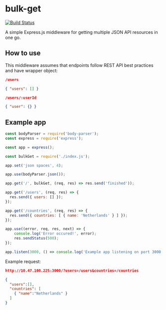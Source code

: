 # bulk-get
[![Build Status](https://travis-ci.org/Visya/bulk-get.svg?branch=master)](https://travis-ci.org/Visya/bulk-get.svg?branch=master)

A simple Express.js middleware for getting multiple JSON API resources in one go.

## How to use
This middleware assumes that endpoints follow REST API best practices and have wrapper object:
```json
/users

{ "users": [] }

/users/:userId

{ "user": {} }
```

## Example app
```js
const bodyParser = require('body-parser');
const express = require('express');

const app = express();

const bulkGet = require('./index.js');

app.set('json spaces', 4);

app.use(bodyParser.json());

app.get('/', bulkGet, (req, res) => res.send('finished'));

app.get('/users', (req, res) => {
  res.send({ users: [] });
});

app.get('/countries', (req, res) => {
  res.send({ countries: [ { name: 'Netherlands' } ] });
});

app.use((error, req, res, next) => {
	console.log('Error occured!', error);
	res.sendStatus(500);
});

app.listen(3000, () => console.log('Example app listening on port 3000!'));
```
Example request:
```json
http://10.47.108.225:3000/?users=/users&countries=/countries

{
  "users":[],
  "countries": [
    { "name":"Netherlands" }
  ]
}
